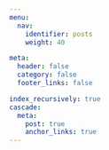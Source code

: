 ```yaml
---
menu:
  nav:
    identifier: posts
    weight: 40

meta:
  header: false
  category: false
  footer_links: false

index_recursively: true
cascade:
  meta:
    post: true
    anchor_links: true
---
```

